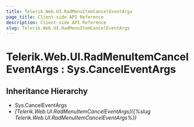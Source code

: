 ```yaml
---
title: Telerik.Web.UI.RadMenuItemCancelEventArgs
page_title: Client-side API Reference
description: Client-side API Reference
slug: Telerik.Web.UI.RadMenuItemCancelEventArgs
---
```


# Telerik.Web.UI.RadMenuItemCancelEventArgs : Sys.CancelEventArgs  

## Inheritance Hierarchy

* Sys.CancelEventArgs
* *[Telerik.Web.UI.RadMenuItemCancelEventArgs]({%slug Telerik.Web.UI.RadMenuItemCancelEventArgs%})*

